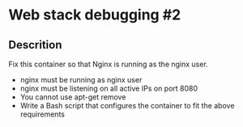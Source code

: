 # Web stack debugging #2

## Descrition
Fix this container so that Nginx is running as the nginx user.
* nginx must be running as nginx user
* nginx must be listening on all active IPs on port 8080
* You cannot use apt-get remove
* Write a Bash script that configures the container to fit the above requirements
